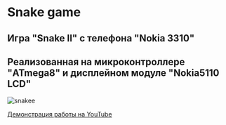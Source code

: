 # Snake game
## Игра "Snake II" с телефона "Nokia 3310"
## Реализованная на микроконтроллере "ATmega8" и дисплейном модуле "Nokia5110 LCD"


![snakee](https://user-images.githubusercontent.com/116138692/209446359-230b85b3-0ad7-4e1a-bfc6-3532b8614427.png)

[Демонстрация работы на YouTube](https://www.youtube.com/watch?v=VOTB4ub4bxM)
